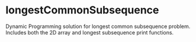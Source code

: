 # longestCommonSubsequence
Dynamic Programming solution for longest common subsequence problem. Includes both the 2D array and longest subsequence print functions.
